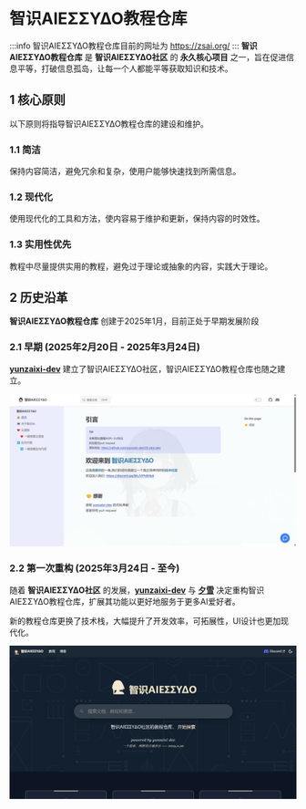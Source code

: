 # 智识ΑIEΣΣΥΔΟ教程仓库

:::info
智识ΑIEΣΣΥΔΟ教程仓库目前的网址为 https://zsai.org/
:::
**智识ΑIEΣΣΥΔΟ教程仓库** 是 **智识ΑIEΣΣΥΔΟ社区** 的 **永久核心项目** 之一，旨在促进信息平等，打破信息孤岛，让每一个人都能平等获取知识和技术。

## 1 核心原则
以下原则将指导智识ΑIEΣΣΥΔΟ教程仓库的建设和维护。
### 1.1 简洁
保持内容简洁，避免冗余和复杂，使用户能够快速找到所需信息。
### 1.2 现代化
使用现代化的工具和方法，使内容易于维护和更新，保持内容的时效性。
### 1.3 实用性优先
教程中尽量提供实用的教程，避免过于理论或抽象的内容，实践大于理论。

## 2 历史沿革
**智识ΑIEΣΣΥΔΟ教程仓库** 创建于2025年1月，目前正处于早期发展阶段

### 2.1 早期 (2025年2月20日 - 2025年3月24日)
**[yunzaixi-dev](/docs/目录/关于本社区/贡献者/yunzaixi-dev)** 建立了智识ΑIEΣΣΥΔΟ社区，智识ΑIEΣΣΥΔΟ教程仓库也随之建立。

![alt text](image.png)

### 2.2 第一次重构 (2025年3月24日 - 至今)
随着 **智识ΑIEΣΣΥΔΟ社区** 的发展，**[yunzaixi-dev](/docs/目录/关于本社区/贡献者/yunzaixi-dev)** 与 **[夕雪](/docs/目录/关于本社区/贡献者/夕雪)** 决定重构智识ΑIEΣΣΥΔΟ教程仓库，扩展其功能以更好地服务于更多AI爱好者。

新的教程仓库更换了技术栈，大幅提升了开发效率，可拓展性，UI设计也更加现代化。

![alt text](image-1.png)